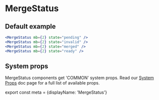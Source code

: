 # MergeStatus


## Default example
```.jsx
<MergeStatus mb={2} state="pending" />
<MergeStatus mb={2} state="invalid" />
<MergeStatus mb={2} state="merged" />
<MergeStatus mb={2} state="ready" />
```

## System props

MergeStatus components get 'COMMON' system props. Read our [System Props](/system-props) doc page for a full list of available props.

export const meta = {displayName: 'MergeStatus'}
